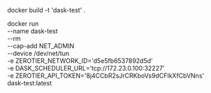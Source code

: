 

docker build -t 'dask-test' .	


docker run \
	--name dask-test \
	--rm \
	--cap-add NET_ADMIN \
	--device /dev/net/tun \
	-e ZEROTIER_NETWORK_ID='d5e5fb6537892d5d' \
	-e DASK_SCHEDULER_URL='tcp://172.23.0.100:32227' \
	-e ZEROTIER_API_TOKEN='8j4CCbR2sJrCRKboVs9dCFIkXfCbVNns' \
	dask-test:latest

